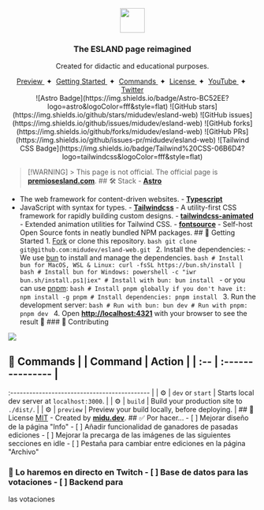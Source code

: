 <div align='center'>
    <img src='public/favicon.svg' height='50px' width='auto' />
    <h3>The ESLAND page reimagined</h3>
    <p>Created for didactic and educational purposes.</p>
</div>

<div align='center'>
    <a href='#' target='_blank'> Preview </a>
    <span>&nbsp;✦&nbsp;</span>
    <a href='#-getting-started'> Getting Started </a>
    <span>&nbsp;✦&nbsp;</span>
    <a href='#-commands'> Commands </a>
    <span>&nbsp;✦&nbsp;</span>
    <a href='#-license'> License </a>
    <span>&nbsp;✦&nbsp;</span>
    <a href='https://www.youtube.com/c/midudev'> YouTube </a>
    <span>&nbsp;✦&nbsp;</span>
    <a href='https://twitter.com/midudev'> Twitter </a>
</div>
<div align='center'>
    ![Astro Badge](https://img.shields.io/badge/Astro-BC52EE?logo=astro&logoColor=fff&style=flat)
    ![GitHub stars](https://img.shields.io/github/stars/midudev/esland-web) ![GitHub
    issues](https://img.shields.io/github/issues/midudev/esland-web) ![GitHub
    forks](https://img.shields.io/github/forks/midudev/esland-web) ![GitHub
    PRs](https://img.shields.io/github/issues-pr/midudev/esland-web) ![Tailwind CSS
    Badge](https://img.shields.io/badge/Tailwind%20CSS-06B6D4?logo=tailwindcss&logoColor=fff&style=flat)
</div>

> [!WARNING] > This page is not official. The official page is
> [**premiosesland.com**](https://premiosesland.com/). ## 🛠️ Stack -
> [**Astro**](https://astro.build/)

- The web framework for content-driven websites. -
  [**Typescript**](https://www.typescriptlang.org/)
- JavaScript with syntax for types. -
  [**Tailwindcss**](https://tailwindcss.com/) - A utility-first CSS framework
  for rapidly building custom designs. -
  [**tailwindcss-animated**](https://github.com/new-data-services/tailwindcss-animated) -
  Extended animation utilities for Tailwind CSS. -
  [**fontsource**](https://fontsource.org/) - Self-host Open Source fonts in
  neatly bundled NPM packages. ## 🚀 Getting Started 1.
  [Fork](https://github.com/midudev/esland-web/fork) or clone this repository.
  `bash git clone git@github.com:midudev/esland-web.git ` 2. Install the
  dependencies: - We use [bun](https://bun.sh) to install and manage the
  dependencies.
  `bash # Install bun for MacOS, WSL & Linux: curl -fsSL https://bun.sh/install | bash # Install bun for Windows: powershell -c "iwr bun.sh/install.ps1|iex" # Install with bun: bun install ` -
  or you can use [pnpm](https://pnpm.io):
  `bash # Install pnpm globally if you don't have it: npm install -g pnpm # Install dependencies: pnpm install ` 3.
  Run the development server:
  `bash # Run with bun: bun dev # Run with pnpm: pnpm dev ` 4. Open
  [**http://localhost:4321**](http://localhost:4321/) with your browser to see
  the result 🚀 ### 🤝 Contributing

<a href='https://github.com/midudev/esland-web/graphs/contributors'>
    <img src='https://contrib.rocks/image?repo=midudev/esland-web' />
</a>

## 🧞 Commands | | Command | Action | | :-- | :--------------- |

:-------------------------------------------- | | ⚙️ | `dev` or `start` | Starts
local dev server at `localhost:3000`. | | ⚙️ | `build` | Build your production
site to `./dist/`. | | ⚙️ | `preview` | Preview your build locally, before
deploying. | ## 🔑 License [MIT](#) - Created by
[**midu.dev**](https://midu.dev). ## ✅ Por hacer... - [ ] Mejorar diseño de la
página "Info" - [ ] Añadir funcionalidad de ganadores de pasadas ediciones - [ ]
Mejorar la precarga de las imágenes de las siguientes secciones en idle - [ ]
Pestaña para cambiar entre ediciones en la página "Archivo"

### 👀 Lo haremos en directo en Twitch - [ ] Base de datos para las votaciones - [ ] Backend para

las votaciones
